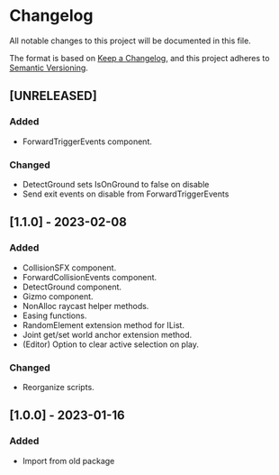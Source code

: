 # Changelog

All notable changes to this project will be documented in this file.

The format is based on [Keep a Changelog](https://keepachangelog.com/en/1.0.0/),
and this project adheres to [Semantic Versioning](https://semver.org/spec/v2.0.0.html).

## [UNRELEASED]

### Added
- ForwardTriggerEvents component.

### Changed
- DetectGround sets IsOnGround to false on disable
- Send exit events on disable from ForwardTriggerEvents

## [1.1.0] - 2023-02-08

### Added

- CollisionSFX component.
- ForwardCollisionEvents component.
- DetectGround component.
- Gizmo component.
- NonAlloc raycast helper methods.
- Easing functions.
- RandomElement extension method for IList.
- Joint get/set world anchor extension method.
- (Editor) Option to clear active selection on play.

### Changed

- Reorganize scripts.

## [1.0.0] - 2023-01-16

### Added

- Import from old package
